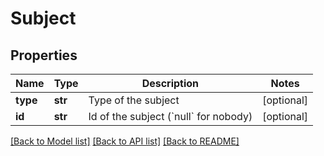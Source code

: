 # Subject

## Properties
Name | Type | Description | Notes
------------ | ------------- | ------------- | -------------
**type** | **str** | Type of the subject | [optional] 
**id** | **str** | Id of the subject (&#x60;null&#x60; for nobody) | [optional] 

[[Back to Model list]](../README.md#documentation-for-models) [[Back to API list]](../README.md#documentation-for-api-endpoints) [[Back to README]](../README.md)

